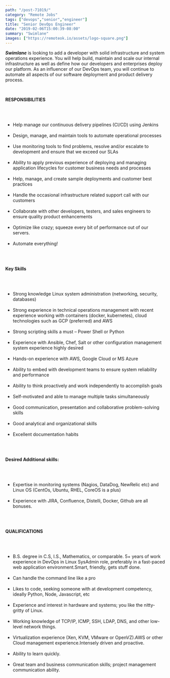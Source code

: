 ```yaml
---
path: "/post-71019/"
category: "Remote Jobs"
tags: ["devops","senior","engineer"]
title: "Senior DevOps Engineer"
date: "2019-02-06T15:00:39-08:00"
summary: "Swimlane"
images: ["https://remoteok.io/assets/logo-square.png"]
---
```


<p><em><strong>Swimlane</strong></em> is looking to add a developer with solid infrastructure and system operations experience. You will help build, maintain and scale our internal infrastructure as well as define how our developers and enterprises deploy our platform. As an influencer of our DevOps team, you will continue to automate all aspects of our software deployment and product delivery process.</p><br /><p><strong>RESPONSIBILITIES</strong></p><br /><ul><br /><li>Help manage our continuous delivery pipelines (CI/CD) using Jenkins</li><br /><li>Design, manage, and maintain tools to automate operational processes</li><br /><li>Use monitoring tools to find problems, resolve and/or escalate to development and ensure that we exceed our SLAs</li><br /><li>Ability to apply previous experience of deploying and managing application lifecycles for customer business needs and processes</li><br /><li>Help, manage, and create sample deployments and customer best practices</li><br /><li>Handle the occasional infrastructure related support call with our customers</li><br /><li>Collaborate with other developers, testers, and sales engineers to ensure quality product enhancements</li><br /><li>Optimize like crazy; squeeze every bit of performance out of our servers.</li><br /><li>Automate everything!</li><br /></ul><br /><p><strong>Key Skills</strong></p><br /><ul><br /><li>Strong knowledge Linux system administration (networking, security, databases)</li><br /><li>Strong experience in technical operations management with recent experience working with containers (docker, kubernetes), cloud technologies such as GCP (preferred) and AWS</li><br /><li>Strong scripting skills a must &ndash; Power Shell or Python</li><br /><li>Experience with Ansible, Chef, Salt or other configuration management system experience highly desired</li><br /><li>Hands-on experience with AWS, Google Cloud or MS Azure</li><br /><li>Ability to embed with development teams to ensure system reliability and performance</li><br /><li>Ability to think proactively and work independently to accomplish goals</li><br /><li>Self-motivated and able to manage multiple tasks simultaneously</li><br /><li>Good communication, presentation and collaborative problem-solving skills</li><br /><li>Good analytical and organizational skills</li><br /><li>Excellent documentation habits</li><br /></ul><br /><p><strong>Desired Additional skills:</strong></p><br /><ul><br /><li>Expertise in monitoring systems (Nagios, DataDog, NewRelic etc) and Linux OS (CentOs, Ubuntu, RHEL, CoreOS is a plus)</li><br /><li>Experience with JIRA, Confluence, Distelli, Docker, Github are all bonuses.</li><br /></ul><br /><p><strong>QUALIFICATIONS</strong></p><br /><ul><br /><li>B.S. degree in C.S, I.S., Mathematics, or comparable. 5+ years of work experience in DevOps in Linux SysAdmin role, preferably in a fast-paced web application environment.Smart, friendly, gets stuff done.</li><br /><li>Can handle the command line like a pro</li><br /><li>Likes to code, seeking someone with at development competency, ideally Python, Node, Javascript, etc</li><br /><li>Experience and interest in hardware and systems; you like the nitty-gritty of Linux.</li><br /><li>Working knowledge of TCP/IP, ICMP, SSH, LDAP, DNS, and other low-level network things.</li><br /><li>Virtualization experience (Xen, KVM, VMware or OpenVZ).AWS or other Cloud management experience.Intensely driven and proactive.</li><br /><li>Ability to learn quickly.</li><br /><li>Great team and business communication skills; project management communication ability.</li><br /></ul>
